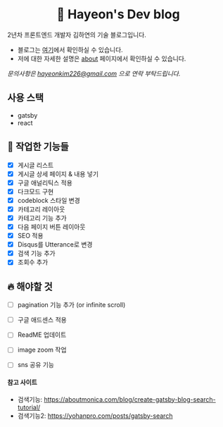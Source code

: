<h1 align="center">
  🚀 Hayeon's Dev blog
</h1>

2년차 프론트엔드 개발자 김하연의 기술 블로그입니다.

- 블로그는 [여기](https://hayeondev.gtsb.io/)에서 확인하실 수 있습니다.
- 저에 대한 자세한 설명은 [about](https://hayeondev.gtsb.io/about) 페이지에서 확인하실 수 있습니다.

_문의사항은 hayeonkim226@gmail.com 으로 연락 부탁드립니다._

## 사용 스택

- gatsby
- react

## 🚀 작업한 기능들

- [x] 게시글 리스트
- [x] 게시글 상세 페이지 & 내용 넣기
- [x] 구글 애널리틱스 적용
- [x] 다크모드 구현
- [x] codeblock 스타일 변경
- [x] 카테고리 레이아웃
- [x] 카테고리 기능 추가
- [x] 다음 페이지 버튼 레이아웃
- [x] SEO 적용
- [x] Disqus를 Utterance로 변경
- [x] 검색 기능 추가
- [x] 조회수 추가

## 🔥 해야할 것

- [ ] pagination 기능 추가 (or infinite scroll)
- [ ] 구글 애드센스 적용
- [ ] ReadME 업데이트
- [ ] image zoom 작업
- [ ] sns 공유 기능



#### 참고 사이트

- 검색기능: https://aboutmonica.com/blog/create-gatsby-blog-search-tutorial/
- 검색기능2: https://yohanpro.com/posts/gatsby-search
